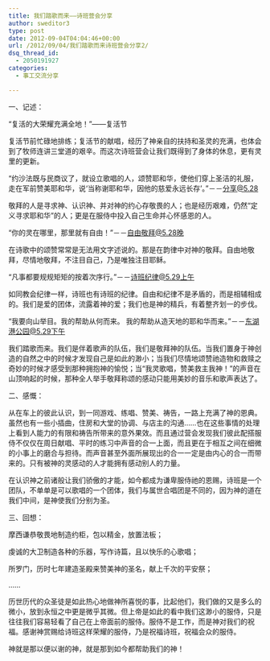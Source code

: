 ```yaml
---
title: 我们踏歌而来——诗班营会分享
author: sweditor3
type: post
date: 2012-09-04T04:04:46+00:00
url: /2012/09/04/我们踏歌而来诗班营会分享2/
dsq_thread_id:
  - 2050191927
categories:
  - 事工交流分享

---
```

一、记述：

“复活的大荣耀充满全地！”——复活节

复活节前忙碌地排练；复活节的献唱，经历了神亲自的扶持和圣灵的充满，也体会到了牧师连讲三堂道的艰辛。而这次诗班营会让我们既得到了身体的休息，更有灵里的更新。

“约沙法既与民商议了，就设立歌唱的人，颂赞耶和华，使他们穿上圣洁的礼服，走在军前赞美耶和华，说‘当称谢耶和华，因他的慈爱永远长存’。”－－分享@5.28

敬拜的人是寻求神、认识神、并对神的约心存敬畏的人；也是经历艰难，仍然“定义寻求耶和华”的人；更是在服侍中投入自己生命并心怀感恩的人。

“你的灵在哪里，那里就有自由！”－－自由敬拜@5.28晚

在诗歌中的颂赞常常是无法用文字述说的。那是在韵律中对神的敬拜。自由地敬拜，尽情地敬拜，不注目自己，乃是唯独注目耶稣。

“凡事都要规规矩矩的按着次序行。”－－诗班纪律@5.29上午

如同教会纪律一样，诗班也有诗班的纪律。自由和纪律不是矛盾的，而是相辅相成的。我们是爱的团体，流露着神的爱；我们也是神的精兵，有着整齐划一的步伐。

“我要向山举目。我的帮助从何而来。 我的帮助从造天地的耶和华而来。”－－东湖港公园@5.29下午

我们踏歌而来。我们是伴着歌声的队伍，我们是敬拜神的队伍。当我们置身于神创造的自然之中的时候才发现自己是如此的渺小；当我们尽情地颂赞祂造物和救赎之奇妙的时候才感受到那种拥抱神的愉悦；当“我灵歌唱，赞美救主我神！”的声音在山顶响起的时候，那种全人举手敬拜称颂的感动只能用美妙的音乐和歌声表达了。

二、感慨：

从在车上的彼此认识，到一同游戏、练唱、赞美、祷告，一路上充满了神的恩典。虽然也有一些小插曲，住房和大堂的协调、与店主的沟通……也在这些事情的处理上看到人能力的有限和祷告所带来的意外果效。而且通过营会发现我们彼此配搭服侍不仅仅在周日献唱、平时的练习中声音的合一上面，而且更在于相互之间在细微的小事上的磨合与担待。而声音甚至外面所展现出的合一一定是由内心的合一而带来的。只有被神的灵感动的人才能拥有感动别人的力量。

在认识神之前诸般让我们骄傲的才能，如今都成为谦卑服侍祂的恩赐，诗班是一个团队，不单单是可以歌唱的一个团体，我们与属世合唱团是不同的，因为神的道在我们中间，是神使我们分别为圣。

三、回想：

摩西谦恭敬畏地制造约柜，包以精金，放置法板；

虔诚的大卫制造各种的乐器，写作诗篇，且以快乐的心歌唱；

所罗门，历时七年建造圣殿来赞美神的圣名，献上千次的平安祭；

……

历世历代的众圣徒是如此热心地做神所喜悦的事，比起他们，我们做的又是多么的微小，放到永恒之中更是微乎其微。但上帝是如此的看中我们这渺小的服侍，只是往往我们容易轻看了自己在上帝面前的服侍。服侍不是工作，而是神对我们的祝福。感谢神赏赐给诗班这样荣耀的服侍，乃是祝福诗班，祝福会众的服侍。

神就是那以便以谢的神，就是那到如今都帮助我们的神！